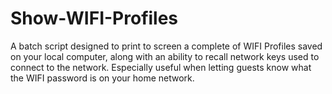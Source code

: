 # Show-WIFI-Profiles
A batch script designed to print to screen a complete of WIFI Profiles saved on your local computer, along with an ability to recall network keys used to connect to the network. Especially useful when letting guests know what the WIFI password is on your home network.
